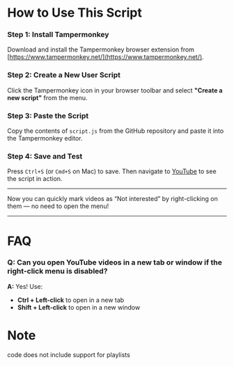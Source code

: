 # How to Use This Script

### Step 1: Install Tampermonkey  
Download and install the Tampermonkey browser extension from [https://www.tampermonkey.net/](https://www.tampermonkey.net/).

### Step 2: Create a New User Script  
Click the Tampermonkey icon in your browser toolbar and select **"Create a new script"** from the menu.

### Step 3: Paste the Script  
Copy the contents of `script.js` from the GitHub repository and paste it into the Tampermonkey editor.

### Step 4: Save and Test  
Press `Ctrl+S` (or `Cmd+S` on Mac) to save. Then navigate to [YouTube](https://www.youtube.com) to see the script in action.

---

Now you can quickly mark videos as “Not interested” by right-clicking on them — no need to open the menu!

---

# FAQ

### Q: Can you open YouTube videos in a new tab or window if the right-click menu is disabled?  
**A:** Yes! Use:
- **Ctrl + Left-click** to open in a new tab  
- **Shift + Left-click** to open in a new window

# Note

code does not include support for playlists
